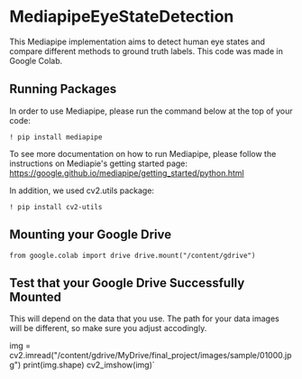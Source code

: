 # MediapipeEyeStateDetection
This Mediapipe implementation aims to detect human eye states and compare different methods to ground truth labels. This code was made in Google Colab.


## Running Packages
In order to use Mediapipe, please run the command below at the top of your code: 

`! pip install mediapipe`

To see more documentation on how to run Mediapipe, please follow the instructions on Mediapie's getting started page: 
https://google.github.io/mediapipe/getting_started/python.html

In addition, we used cv2.utils package: 

`! pip install cv2-utils`

## Mounting your Google Drive

`from google.colab import drive
drive.mount("/content/gdrive")`

## Test that your Google Drive Successfully Mounted 
This will depend on the data that you use. The path for your data images will be different, so make sure you adjust accodingly. 

img = cv2.imread("/content/gdrive/MyDrive/final_project/images/sample/01000.jpg")
print(img.shape)
cv2_imshow(img)`
